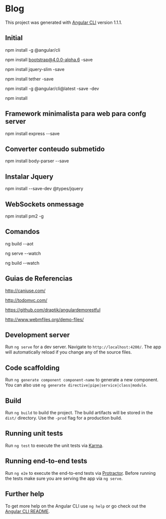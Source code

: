 # Blog

This project was generated with [Angular CLI](https://github.com/angular/angular-cli) version 1.1.1.

## Initial
npm install -g @angular/cli

npm install bootstrap@4.0.0-alpha.6 -save

npm install jquery-slim -save

npm install tether -save

npm install -g @angular/cli@latest -save -dev

npm install

## Framework minimalista para web para confg server

npm install express --save

## Converter conteudo submetido

npm install body-parser --save

## Instalar Jquery

npm install --save-dev @types/jquery

## WebSockets onmessage
npm install pm2 -g

## Comandos

ng build --aot

ng serve --watch

ng build --watch

## Guias de Referencias 
http://caniuse.com/

http://todomvc.com/

https://github.com/draptik/angulardemorestful

http://www.webmfiles.org/demo-files/

## Development server

Run `ng serve` for a dev server. Navigate to `http://localhost:4200/`. The app will automatically reload if you change any of the source files.

## Code scaffolding

Run `ng generate component component-name` to generate a new component. You can also use `ng generate directive|pipe|service|class|module`.

## Build

Run `ng build` to build the project. The build artifacts will be stored in the `dist/` directory. Use the `-prod` flag for a production build.

## Running unit tests

Run `ng test` to execute the unit tests via [Karma](https://karma-runner.github.io).

## Running end-to-end tests

Run `ng e2e` to execute the end-to-end tests via [Protractor](http://www.protractortest.org/).
Before running the tests make sure you are serving the app via `ng serve`.

## Further help

To get more help on the Angular CLI use `ng help` or go check out the [Angular CLI README](https://github.com/angular/angular-cli/blob/master/README.md).
